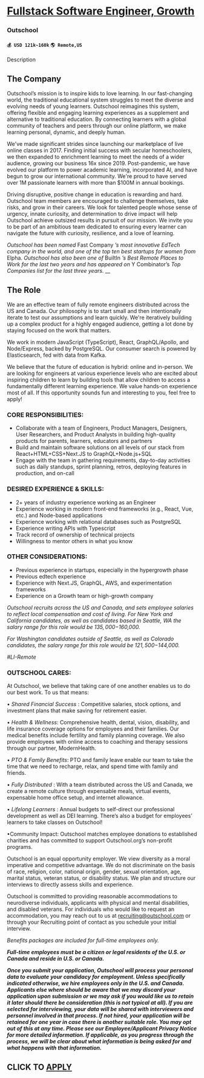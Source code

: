 # [Fullstack Software Engineer, Growth](https://www.remotewlb.com/apply/fullstack-software-engineer-growth)  
### Outschool  
#### `💰 USD 121k~160k` `🌎 Remote,US`  

Description

## The Company

Outschool’s mission is to inspire kids to love learning. In our fast-changing world, the traditional educational system struggles to meet the diverse and evolving needs of young learners. Outschool reimagines this system, offering flexible and engaging learning experiences as a supplement and alternative to traditional education. By connecting learners with a global community of teachers and peers through our online platform, we make learning personal, dynamic, and deeply human.

We've made significant strides since launching our marketplace of live online classes in 2017. Finding initial success with secular homeschoolers, we then expanded to enrichment learning to meet the needs of a wider audience, growing our business 16x since 2019. Post-pandemic, we have evolved our platform to power academic learning, incorporated AI, and have begun to grow our international community. We're proud to have served over 1M passionate learners with more than $100M in annual bookings.

Driving disruptive, positive change in education is rewarding and hard. Outschool team members are encouraged to challenge themselves, take risks, and grow in their careers. We look for talented people whose sense of urgency, innate curiosity, and determination to drive impact will help Outschool achieve outsized results in pursuit of our mission. We invite you to be part of an ambitious team dedicated to ensuring every learner can navigate the future with curiosity, resilience, and a love of learning.

_Outschool has been named_ Fast Company _’s most innovative EdTech company in the world, and one of the top ten best startups for women from_ Elpha. _Outschool has also been one of_ BuiltIn _’s Best Remote Places to Work for the last two years and has appeared on_ Y Combinator’s _Top Companies list for the last three years._ __

## The Role

We are an effective team of fully remote engineers distributed across the US and Canada. Our philosophy is to start small and then intentionally iterate to test our assumptions and learn quickly. We're iteratively building up a complex product for a highly engaged audience, getting a lot done by staying focused on the work that matters.

We work in modern JavaScript (TypeScript), React, GraphQL/Apollo, and Node/Express, backed by PostgreSQL. Our consumer search is powered by Elasticsearch, fed with data from Kafka.

We believe that the future of education is hybrid: online and in-person. We are looking for engineers at various experience levels who are excited about inspiring children to learn by building tools that allow children to access a fundamentally different learning experience. We value hands-on experience most of all. If this opportunity sounds fun and interesting to you, feel free to apply!

### CORE RESPONSIBILITIES:

  * Collaborate with a team of Engineers, Product Managers, Designers, User Researchers, and Product Analysts in building high-quality products for parents, learners, educators and partners
  * Build and maintain software solutions on all levels of our stack from React+HTML+CSS+Next.JS to GraphQL+Node.js+SQL
  * Engage with the team in gathering requirements, day-to-day activities such as daily standups, sprint planning, retros, deploying features in production, and on-call

### DESIRED EXPERIENCE & SKILLS:

  * 2+ years of industry experience working as an Engineer
  * Experience working in modern front-end frameworks (e.g., React, Vue, etc.) and Node-based applications
  * Experience working with relational databases such as PostgreSQL
  * Experience writing APIs with Typescript
  * Track record of ownership of technical projects
  * Willingness to mentor others in what you know

### OTHER CONSIDERATIONS:

  * Previous experience in startups, especially in the hypergrowth phase
  * Previous edtech experience
  * Experience with Next.JS, GraphQL, AWS, and experimentation frameworks
  * Experience on a Growth team or high-growth company

_Outschool recruits across the US and Canada, and sets employee salaries to reflect local compensation and cost of living. For New York and California candidates, as well as candidates based in Seattle, WA the salary range for this role would be $135,000-$160,000._

_For Washington candidates outside of Seattle, as well as Colorado candidates, the salary range for this role would be $121,500-$144,000._

_#LI-Remote_

### OUTSCHOOL CARES:

At Outschool, we believe that taking care of one another enables us to do our best work. To us that means:

• _Shared Financial Success_ : Competitive salaries, stock options, and investment plans that make saving for retirement easier.

• _Health & Wellness_: Comprehensive health, dental, vision, disability, and life insurance coverage options for employees and their families. Our medical benefits include fertility and family planning coverage. We also provide employees with online access to coaching and therapy sessions through our partner, ModernHealth.

• _PTO & Family Benefits_: PTO and family leave enable our team to take the time that we need to recharge, relax, and spend time with family and friends.

• _Fully Distributed_ : With a team distributed across the US and Canada, we create a remote culture through expensable meals, virtual events, expensable home office setup, and internet allowance.

• _Lifelong Learners_ : Annual budgets to self-direct our professional development as well as DEI learning. There’s also a budget for employees’ learners to take classes on Outschool!

•Community Impact: Outschool matches employee donations to established charities and has committed to support Outschool.org’s non-profit programs.

Outschool is an equal opportunity employer. We view diversity as a moral imperative and competitive advantage. We do not discriminate on the basis of race, religion, color, national origin, gender, sexual orientation, age, marital status, veteran status, or disability status. We plan and structure our interviews to directly assess skills and experience.

Outschool is committed to providing reasonable accommodations to neurodiverse individuals, applicants with physical and mental disabilities, and disabled veterans. For individuals who would like to request an accommodation, you may reach out to us at recruiting@outschool.com or through your Recruiting point of contact as you schedule your initial interview.

_Benefits packages are included for full-time employees only._

**_Full-time employees must be a citizen or legal residents of the U.S. or Canada and reside in U.S. or Canada._**

**_Once you submit your application, Outschool will process your personal data to evaluate your candidacy for employment. Unless specifically indicated otherwise, we hire employees only in the U.S. and Canada. Applicants else where should be aware that we may discard your application upon submission or we may ask if you would like us to retain it later should there be consideration (this is not typical at all). If you are selected for interviewing, your data will be shared with interviewers and personnel involved in that process. If not hired, your application will be retained for one year in case there is another suitable role. You may opt out of this at any time. Please see our Employee/Applicant Privacy Notice for more detailed information. If applicable, as you progress through the process, we will be clear about what information is being asked for and what happens with that information._**

  
## CLICK TO [APPLY](https://www.remotewlb.com/apply/fullstack-software-engineer-growth)

